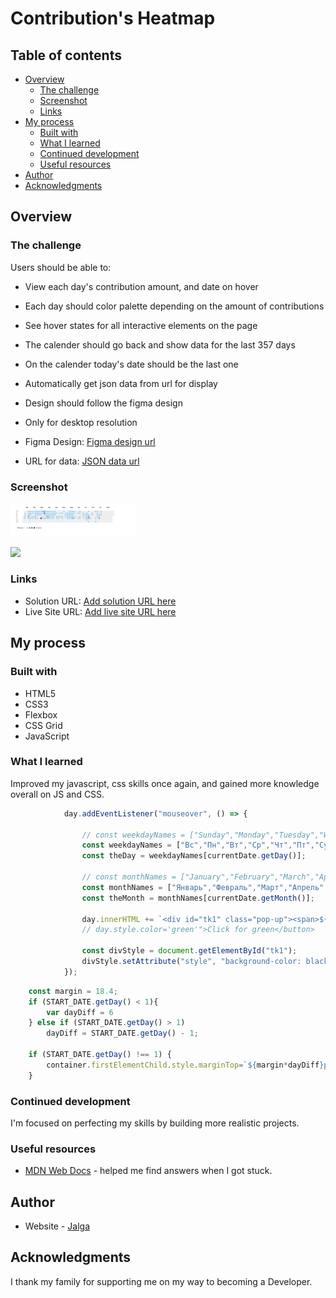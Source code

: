 # Contribution's Heatmap

## Table of contents

-   [Overview](#overview)
    -   [The challenge](#the-challenge)
    -   [Screenshot](#screenshot)
    -   [Links](#links)
-   [My process](#my-process)
    -   [Built with](#built-with)
    -   [What I learned](#what-i-learned)
    -   [Continued development](#continued-development)
    -   [Useful resources](#useful-resources)
-   [Author](#author)
-   [Acknowledgments](#acknowledgments)

## Overview

### The challenge

Users should be able to:

-   View each day's contribution amount, and date on hover
-   Each day should color palette depending on the amount of contributions
-   See hover states for all interactive elements on the page
-   The calender should go back and show data for the last 357 days
-   On the calender today's date should be the last one
-   Automatically get json data from url for display
-   Design should follow the figma design
-   Only for desktop resolution

-   Figma Design: [Figma design url](https://www.figma.com/file/shD187YQ4zeQ6x2DGN6avE/%D0%A2%D0%B5%D1%81%D1%82%D0%BE%D0%B2%D0%BE%D0%B5-%D0%B7%D0%B0%D0%B4%D0%B0%D0%BD%D0%B8%D0%B5?node-id=0%3A1)

-   URL for data: [JSON data url](https://dpg.gg/test/calendar.json)

### Screenshot

<p float="left">
  <img src="./screenshots/heatmap-desktop.jpg" alt="homepage" width="200"/>
</p>

![](./screenshot.jpg)

### Links

-   Solution URL: [Add solution URL here](https://github.com/coder-96/contributions-graph)
-   Live Site URL: [Add live site URL here](https://coder-96.github.io/contributions-graph/)

## My process

### Built with

-   HTML5
-   CSS3
-   Flexbox
-   CSS Grid
-   JavaScript

### What I learned

Improved my javascript, css skills once again, and gained more knowledge overall on JS and CSS.

```js
            day.addEventListener("mouseover", () => {

                // const weekdayNames = ["Sunday","Monday","Tuesday","Wednesday","Thursday","Friday","Saturday"];
                const weekdayNames = ["Вс","Пн","Вт","Ср","Чт","Пт","Суб"];
                const theDay = weekdayNames[currentDate.getDay()];

                // const monthNames = ["January","February","March","April","May","June","July","August","September","October","November","December"];
                const monthNames = ["Январь","Февраль","Март","Апрель","Май","Июнь","Июль","Август","Сентябрь","Остябрь","Ноябрь","Декабрь"];
                const theMonth = monthNames[currentDate.getMonth()];

                day.innerHTML += `<div id="tk1" class="pop-up"><span>${commitCount} contributions</span>,<br> ${theDay}, ${theMonth} ${currentDate.getDate()}, ${currentDate.getFullYear()}</div>`;
                // day.style.color='green'">Click for green</button>

                const divStyle = document.getElementById("tk1");
                divStyle.setAttribute("style", "background-color: black; opacity: .8;");
            });
```

```js
    const margin = 18.4;
    if (START_DATE.getDay() < 1){
        var dayDiff = 6
    } else if (START_DATE.getDay() > 1)
        dayDiff = START_DATE.getDay() - 1;
    
    if (START_DATE.getDay() !== 1) {
        container.firstElementChild.style.marginTop=`${margin*dayDiff}px`;
    } 
```

### Continued development

I'm focused on perfecting my skills by building more realistic projects.

### Useful resources

-   [MDN Web Docs](https://developer.mozilla.org/en-US/) - helped me find answers when I got stuck.

## Author

-   Website - [Jalga](https://github.com/coder-96)

## Acknowledgments

I thank my family for supporting me on my way to becoming a Developer.
